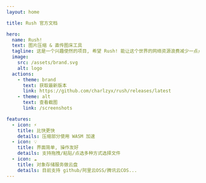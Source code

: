 ```yaml
---
layout: home

title: Rush 官方文档

hero:
  name: Rush!
  text: 图片压缩 & 直传图床工具
  tagline: 这是一个兴趣使然的项目, 希望 Rush! 能让这个世界的网络资源浪费减少一点点
  image:
    src: /assets/brand.svg
    alt: logo
  actions:
    - theme: brand
      text: 获取最新版本
      link: https://github.com/charlzyx/rush/releases/latest
    - theme: alt
      text: 查看截图
      link: /screenshots

features:
  - icon: ⚡️ ️
    title: 比快更快
    details: 压缩部分使用 WASM 加速
  - icon: 💡
    title: 界面简单, 操作友好
    details: 支持拖拽/粘贴/点选多种方式选择文件
  - icon: ☁️
    title: 对象存储服务做云盘
    details: 目前支持 github/阿里云OSS/腾讯云COS...
---
```

